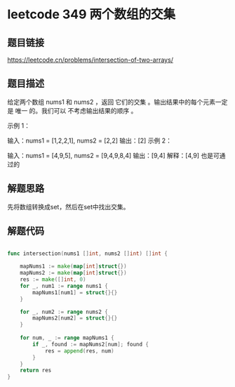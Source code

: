 # leetcode 349 两个数组的交集

## 题目链接
https://leetcode.cn/problems/intersection-of-two-arrays/

## 题目描述
给定两个数组 nums1 和 nums2 ，返回 它们的交集 。输出结果中的每个元素一定是 唯一 的。我们可以 不考虑输出结果的顺序 。



示例 1：

输入：nums1 = [1,2,2,1], nums2 = [2,2]
输出：[2]
示例 2：

输入：nums1 = [4,9,5], nums2 = [9,4,9,8,4]
输出：[9,4]
解释：[4,9] 也是可通过的


## 解题思路

先将数组转换成set，然后在set中找出交集。



## 解题代码


```go

func intersection(nums1 []int, nums2 []int) []int {

	mapNums1 := make(map[int]struct{})
	mapNums2 := make(map[int]struct{})
	res := make([]int, 0)
	for _, num1 := range nums1 {
		mapNums1[num1] = struct{}{}
	}

	for _, num2 := range nums2 {
		mapNums2[num2] = struct{}{}
	}
	
	for num, _ := range mapNums1 {
		if _, found := mapNums2[num]; found {
			res = append(res, num)
		}
	}
	return res
}
```